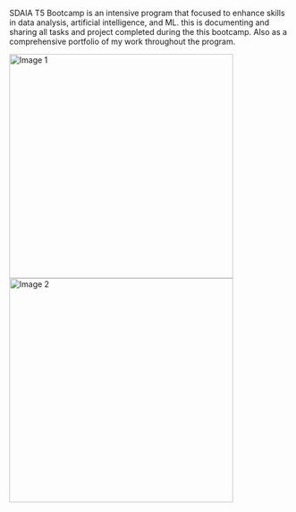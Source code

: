 SDAIA T5 Bootcamp is an intensive program that focused to enhance skills in data analysis, artificial intelligence, and ML. this is documenting and sharing all tasks and project completed during the this bootcamp. Also as a comprehensive portfolio of my work throughout the program.

<p align="left">
  <img src="https://encrypted-tbn0.gstatic.com/images?q=tbn:ANd9GcTjd3oVUHxKuESg6bmFkmd-4X4Zia6vty8ycQ&s" alt="Image 1" width="400"/>
   <img src="https://tuwaiq.edu.sa/img/logos/Logos_full%20color.png" alt="Image 2" width="400"/>
</p>



